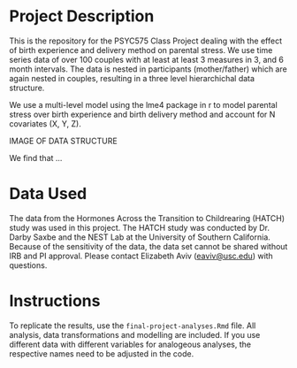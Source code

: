 # Project Description

This is the repository for the PSYC575 Class Project dealing with the effect of birth experience and delivery method on parental stress. We use time series data of over 100 couples with at least at least 3 measures in 3, and 6 month intervals. The data is nested in participants (mother/father) which are again nested in couples, resulting in a three level hierarchichal data structure.

We use a multi-level model using the lme4 package in r to model parental stress over birth experience and birth delivery method and account for N covariates (X, Y, Z).

IMAGE OF DATA STRUCTURE

We find that ...

# Data Used

The data from the Hormones Across the Transition to Childrearing (HATCH) study was used in this project. The HATCH study was conducted by Dr. Darby Saxbe and the NEST Lab at the University of Southern California. Because of the sensitivity of the data, the data set cannot be shared without IRB and PI approval. Please contact Elizabeth Aviv (eaviv@usc.edu) with questions. 


# Instructions

To replicate the results, use the `final-project-analyses.Rmd` file. All analysis, data transformations and modelling are included. If you use different data with different variables for analogeous analyses, the respective names need to be adjusted in the code.